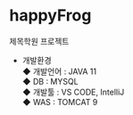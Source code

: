# happyFrog
 제목학원 프로젝트<br> 
- 개발환경<br> 
◆ 개발언어 : JAVA 11<br> 
◆ DB : MYSQL<br>
◆ 개발툴 : VS CODE, IntelliJ<br>
◆ WAS : TOMCAT 9 
